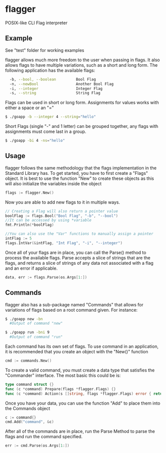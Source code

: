 # flagger
POSIX-like CLI Flag interpreter

## Example

See "test" folder for working examples

flagger allows much more freedom to the user when passing in flags.  It also allows flags to have multiple variations, such as a short and long form.  The following application has the available flags:
```sh
  -b, --bool, --boolean         Bool Flag
  -n, --newBool                 Another Bool Flag
  -i, --integer                 Integer Flag
  -s, --string                  String Flag
```

Flags can be used in short or long form.  Assignments for values works with either a space or an "="
```sh
$ ./goapp -b --integer 4 --string="hello"
```

Short Flags (single "-" and 1 letter) can be grouped together, any flags with assignments must come last in a group.

```sh
$ ./goapp -bi 4 -ns="hello"
```

## Usage
flagger follows the same methodology that the flags implementation in the Standard Library has.  To get started, you have to first create a "Flags" object.  It is best to use the function "New" to create these objects as this will also initialize the variables inside the object

```go
flags := flagger.New()
```

Now you are able to add new flags to it in multiple ways.

```go
// Creating a Flag will also return a pointer value
boolFlag := flags.Bool("Bool Flag", "-b", "--bool")
//It can be accessed by using *variable
fmt.Println(*boolFlag)

//You can also use the "Var" functions to manually assign a pointer
intFlag := 5
flags.IntVar(&intFlag, "Int Flag", "-i", "--integer")
```

Once all of your flags are in place, you can call the Parse() method to process the available flags.  Parse accepts a slice of strings that are the flags, and returns a slice of strings of any data not associated with a flag and an error if applicable.

```go
data, err := flags.Parse(os.Args[1:])
```

## Commands

flagger also has a sub-package named "Commands" that allows for variations of flags based on a root command given.  For instance:

```sh
$ ./goapp new -bn
  #Output of command "new"

$ ./goapp run -bni 9
  #Output of command "run"
```

Each command has its own set of flags.  To use command in an application, it is recommended that you create an object with the "New()" function

```go
cmd := commands.New()
```

To create a valid command, you must create a data type that satisfies the "Commander" interface. The most basic this could be is:

```go
type command struct {}
func (c *command) Prepare(flags *flagger.Flags) {}
func (c *command) Action(s []string, flags *flagger.Flags) error { return nil }
```

Once you have your data, you can use the function "Add" to place them into the Commands object

```go
c := command{}
cmd.Add("command", &c)
```

After all of the commands are in place, run the Parse Method to parse the flags and run the command specified.
```go
err := cmd.Parse(os.Args[1:])
```
